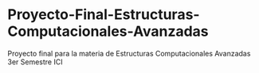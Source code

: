 # Proyecto-Final-Estructuras-Computacionales-Avanzadas
Proyecto final para la materia de Estructuras Computacionales Avanzadas 3er Semestre ICI
